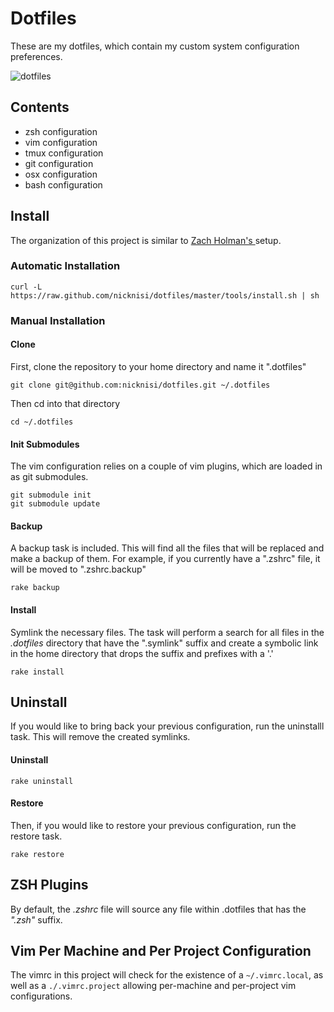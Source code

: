 # Dotfiles

These are my dotfiles, which contain my custom system configuration preferences. 

![dotfiles](https://github.com/nicknisi/dotfiles/raw/master/dotfiles.png)

## Contents

+ zsh configuration
+ vim configuration
+ tmux configuration
+ git configuration
+ osx configuration
+ bash configuration

## Install

The organization of this project is similar to [Zach Holman's ](http://github.com/holman/dotfiles) setup.

### Automatic Installation

	curl -L https://raw.github.com/nicknisi/dotfiles/master/tools/install.sh | sh

### Manual Installation

#### Clone

First, clone the repository to your home directory and name it ".dotfiles"

	git clone git@github.com:nicknisi/dotfiles.git ~/.dotfiles

Then cd into that directory

	cd ~/.dotfiles

#### Init Submodules

The vim configuration relies on a couple of vim plugins, which are loaded in as git submodules.

	git submodule init
	git submodule update
	
#### Backup

A backup task is included. This will find all the files that will be replaced and make a backup of them. For example, if you currently have a ".zshrc" file, it will be moved to ".zshrc.backup"
	
	rake backup
	
#### Install

Symlink the necessary files. The task will perform a search  for all files in the *.dotfiles* directory that have the ".symlink" suffix and create a symbolic link in the home directory that drops the suffix and prefixes with a '.'

	rake install
	
## Uninstall

If you would like to bring back your previous configuration, run the uninstalll task. This will remove the created symlinks.

#### Uninstall

	rake uninstall
	
#### Restore
	
Then, if you would like to restore your previous configuration, run the restore task.
	
	rake restore
	
## ZSH Plugins

By default, the *.zshrc* file will source any file within .dotfiles that has the *".zsh"* suffix.

## Vim Per Machine and Per Project Configuration

The vimrc in this project will check for the existence of a `~/.vimrc.local`, as well as a `./.vimrc.project` allowing per-machine and per-project vim configurations.